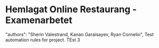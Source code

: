 # Hemlagat Online Restaurang - Examenarbetet

"authors": "Sherin Valestrand, Kanan Garaisayev, Ryan Cornelio",
Test automation rules for project. TEst 3